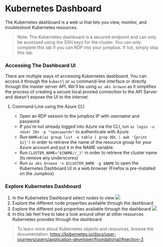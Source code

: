 # Kubernetes Dashboard

The Kubernetes dashboard is a web ui that lets you view, monitor, and troubleshoot Kubernetes resources. 

> Note: The Kubernetes dashboard is a secured endpoint and can only be accessed using the SSH keys for the cluster. You can only complete this lab if you can RDP into your jumpbox.  If not, simply skip this lab.

### Accessing The Dashboard UI

There are multiple ways of accessing Kubernetes dashboard. You can access it through the `kubectl` or `az` command-line interface or directly through the master server API. We'll be using ```az aks browse``` as it simplifies the process of creating a secure local proxied connection to the API Server and doesn't expose the UI to the internet.

1. Command-Line using the Azure CLI

    * Open an RDP session to the jumpbox IP with username and password
    * If you're not already logged into Azure via the CLI, run ```az login -u <User ID> -p "<password>"``` to authenticate with Azure
    * Run ```NAME=$(az group list -o table | grep ODL | awk '{print $1}')``` in order to retrieve the name of the resource group for your Azure account and put it in the NAME variable.
    * Run ```CLUSTER_NAME="${NAME//_}"``` in order to retrieve the cluster name (to remove any underscores)
    * Run ```az aks browse -n $CLUSTER_NAME -g $NAME``` to open the Kubernetes Dashboard UI in a web browser (Firefox is pre-installed on the Jumpbox)

### Explore Kubernetes Dashboard

1. In the Kubernetes Dashboard select nodes to view
![](img/ui_nodes.png)
2. Explore the different node properties available through the dashboard
3. Explore the different pod properties available through the dashboard ![](img/ui_pods.png)
4. In this lab feel free to take a look around other at  other resources Kubernetes provides through the dashboard

> To learn more about Kubernetes objects and resources, browse the documentation: <https://kubernetes.io/docs/user-journeys/users/application-developer/foundational/#section-3>
